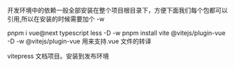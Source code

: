 开发环境中的依赖一般全部安装在整个项目根目录下，方便下面我们每个包都可以引用,所以在安装的时候需要加个 -w

pnpm i vue@next typescript less -D -w
pnpm install vite @vitejs/plugin-vue -D -w
@vitejs/plugin-vue 用来支持.vue 文件的转译


vitepress 文档项目。安装到发布环境